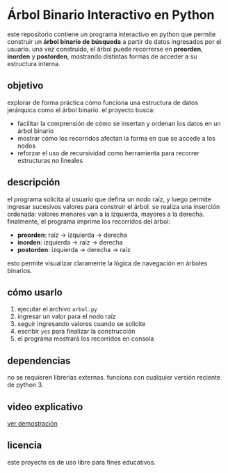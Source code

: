 # Árbol Binario Interactivo en Python

este repositorio contiene un programa interactivo en python que permite construir un **árbol binario de búsqueda** a partir de datos ingresados por el usuario. una vez construido, el árbol puede recorrerse en **preorden**, **inorden** y **postorden**, mostrando distintas formas de acceder a su estructura interna.

## objetivo

explorar de forma práctica cómo funciona una estructura de datos jerárquica como el árbol binario. el proyecto busca:
- facilitar la comprensión de cómo se insertan y ordenan los datos en un árbol binario
- mostrar cómo los recorridos afectan la forma en que se accede a los nodos
- reforzar el uso de recursividad como herramienta para recorrer estructuras no lineales

## descripción

el programa solicita al usuario que defina un nodo raíz, y luego permite ingresar sucesivos valores para construir el árbol. se realiza una inserción ordenada: valores menores van a la izquierda, mayores a la derecha. finalmente, el programa imprime los recorridos del árbol:

- **preorden**: raíz → izquierda → derecha  
- **inorden**: izquierda → raíz → derecha  
- **postorden**: izquierda → derecha → raíz

esto permite visualizar claramente la lógica de navegación en árboles binarios.

## cómo usarlo

1. ejecutar el archivo `arbol.py`
2. ingresar un valor para el nodo raíz
3. seguir ingresando valores cuando se solicite
4. escribir `yes` para finalizar la construcción
5. el programa mostrará los recorridos en consola

## dependencias

no se requieren librerías externas. funciona con cualquier versión reciente de python 3.

## video explicativo

[ver demostración](https://www.youtube.com/watch?v=YPaNK7dW0Vw)

## licencia

este proyecto es de uso libre para fines educativos.
